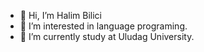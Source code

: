 - 👋 Hi, I’m Halim Bilici
- 👀 I’m interested in language programing.
- 🌱 I’m currently study at Uludag University.
